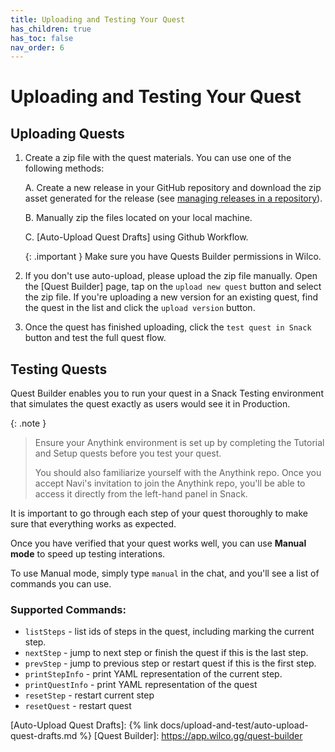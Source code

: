 ```yaml
---
title: Uploading and Testing Your Quest
has_children: true
has_toc: false
nav_order: 6
---
```


# Uploading and Testing Your Quest

## Uploading Quests 

1. Create a zip file with the quest materials. You can use one of the following methods:
    
    A. Create a new release in your GitHub repository and download the zip asset generated for the release (see [managing releases in a repository]).
    
    B. Manually zip the files located on your local machine.
    
    C. [Auto-Upload Quest Drafts] using Github Workflow.
        
    {: .important }
    Make sure you have Quests Builder permissions in Wilco.
        
2. If you don't use auto-upload, please upload the zip file manually. Open the [Quest Builder] page, tap on the `upload new quest` button and select the zip file. If you're uploading a new version for an existing quest, find the quest in the list and click the `upload version` button.
3. Once the quest has finished uploading, click the `test quest in Snack` button and test the full quest flow.

## Testing Quests 
Quest Builder enables you to run your quest in a Snack Testing environment that simulates the quest exactly as users would see it in Production. 

{: .note }
> Ensure your Anythink environment is set up by completing the Tutorial and Setup quests before you test your quest.
> 
> You should also familiarize yourself with the Anythink repo. Once you accept Navi's invitation to join the Anythink repo, you'll be able to access it directly from the left-hand panel in Snack.

It is important to go through each step of your quest thoroughly to make sure that everything works as expected. 

Once you have verified that your quest works well, you can use **Manual mode** to speed up testing interations. 

To use Manual mode, simply type `manual` in the chat, and you'll see a list of commands you can use.  

### Supported Commands: 
- `listSteps` - list ids of steps in the quest, including marking the current step.
- `nextStep` - jump to next step or finish the quest if this is the last step.
- `prevStep` -  jump to previous step or restart quest if this is the first step.
- `printStepInfo` - print YAML representation of the current step.
- `printQuestInfo` - print YAML representation of the quest
- `resetStep` - restart current step
- `resetQuest` - restart quest


[managing releases in a repository]: https://docs.github.com/en/repositories/releasing-projects-on-github/managing-releases-in-a-repository
[Auto-Upload Quest Drafts]: {% link docs/upload-and-test/auto-upload-quest-drafts.md %}
[Quest Builder]: https://app.wilco.gg/quest-builder


